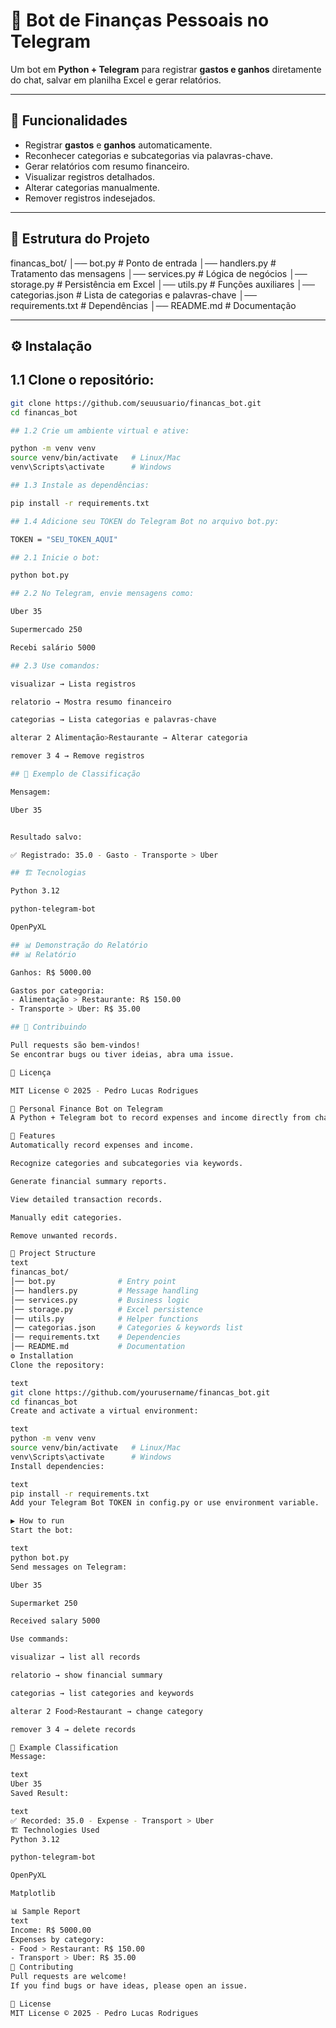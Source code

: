 # 🤖 Bot de Finanças Pessoais no Telegram

Um bot em **Python + Telegram** para registrar **gastos e ganhos** diretamente do chat, salvar em planilha Excel e gerar relatórios.

---

## 🚀 Funcionalidades

- Registrar **gastos** e **ganhos** automaticamente.
- Reconhecer categorias e subcategorias via palavras-chave.
- Gerar relatórios com resumo financeiro.
- Visualizar registros detalhados.
- Alterar categorias manualmente.
- Remover registros indesejados.

---

## 📂 Estrutura do Projeto

financas_bot/
│── bot.py # Ponto de entrada
│── handlers.py # Tratamento das mensagens
│── services.py # Lógica de negócios
│── storage.py # Persistência em Excel
│── utils.py # Funções auxiliares
│── categorias.json # Lista de categorias e palavras-chave
│── requirements.txt # Dependências
│── README.md # Documentação


---

## ⚙️ Instalação

## 1.1 Clone o repositório:
   ```bash
   git clone https://github.com/seuusuario/financas_bot.git
   cd financas_bot

## 1.2 Crie um ambiente virtual e ative:

python -m venv venv
source venv/bin/activate   # Linux/Mac
venv\Scripts\activate      # Windows

## 1.3 Instale as dependências:

pip install -r requirements.txt

## 1.4 Adicione seu TOKEN do Telegram Bot no arquivo bot.py:

TOKEN = "SEU_TOKEN_AQUI"

## 2.1 Inicie o bot:

python bot.py

## 2.2 No Telegram, envie mensagens como:

Uber 35

Supermercado 250

Recebi salário 5000

## 2.3 Use comandos:

visualizar → Lista registros

relatorio → Mostra resumo financeiro

categorias → Lista categorias e palavras-chave

alterar 2 Alimentação>Restaurante → Alterar categoria

remover 3 4 → Remove registros

## 🧠 Exemplo de Classificação

Mensagem:

Uber 35


Resultado salvo:

✅ Registrado: 35.0 - Gasto - Transporte > Uber

## 🏗️ Tecnologias

Python 3.12

python-telegram-bot

OpenPyXL

## 📊 Demonstração do Relatório
## 📊 Relatório

Ganhos: R$ 5000.00

Gastos por categoria:
- Alimentação > Restaurante: R$ 150.00
- Transporte > Uber: R$ 35.00

## 🤝 Contribuindo

Pull requests são bem-vindos!
Se encontrar bugs ou tiver ideias, abra uma issue.

📜 Licença

MIT License © 2025 - Pedro Lucas Rodrigues

🤖 Personal Finance Bot on Telegram
A Python + Telegram bot to record expenses and income directly from chat, save to Excel spreadsheet, and generate reports.

🚀 Features
Automatically record expenses and income.

Recognize categories and subcategories via keywords.

Generate financial summary reports.

View detailed transaction records.

Manually edit categories.

Remove unwanted records.

📂 Project Structure
text
financas_bot/
│── bot.py              # Entry point
│── handlers.py         # Message handling
│── services.py         # Business logic
│── storage.py          # Excel persistence
│── utils.py            # Helper functions
│── categorias.json     # Categories & keywords list
│── requirements.txt    # Dependencies
│── README.md           # Documentation
⚙️ Installation
Clone the repository:

text
git clone https://github.com/yourusername/financas_bot.git
cd financas_bot
Create and activate a virtual environment:

text
python -m venv venv
source venv/bin/activate   # Linux/Mac
venv\Scripts\activate      # Windows
Install dependencies:

text
pip install -r requirements.txt
Add your Telegram Bot TOKEN in config.py or use environment variable.

▶️ How to run
Start the bot:

text
python bot.py
Send messages on Telegram:

Uber 35

Supermarket 250

Received salary 5000

Use commands:

visualizar → list all records

relatorio → show financial summary

categorias → list categories and keywords

alterar 2 Food>Restaurant → change category

remover 3 4 → delete records

🧠 Example Classification
Message:

text
Uber 35
Saved Result:

text
✅ Recorded: 35.0 - Expense - Transport > Uber
🏗️ Technologies Used
Python 3.12

python-telegram-bot

OpenPyXL

Matplotlib

📊 Sample Report
text
Income: R$ 5000.00  
Expenses by category:  
- Food > Restaurant: R$ 150.00  
- Transport > Uber: R$ 35.00
🤝 Contributing
Pull requests are welcome!
If you find bugs or have ideas, please open an issue.

📜 License
MIT License © 2025 - Pedro Lucas Rodrigues
